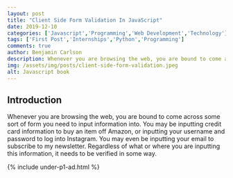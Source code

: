 ```yaml
---
layout: post
title: "Client Side Form Validation In JavaScript"
date: 2019-12-10
categories: ['Javascript','Programming','Web Development','Technology']
tags: ['First Post','Internships','Python','Programming']
comments: true
author: Benjamin Carlson
description: Whenever you are browsing the web, you are bound to come across some sort of form you need to input information into. You may be inputting credit card information to buy an item off Amazon, or inputting...
img: /assets/img/posts/client-side-form-validation.jpeg
alt: Javascript book
---
```


## Introduction
Whenever you are browsing the web, you are bound to come across some sort of form you need to input information into. You may be inputting credit card information to buy an item off Amazon, or inputting your username and password to log into Instagram. You may even be inputting your email to subscribe to my newsletter. Regardless of what or where you are inputting this information, it needs to be verified in some way.

{% include under-p1-ad.html %}